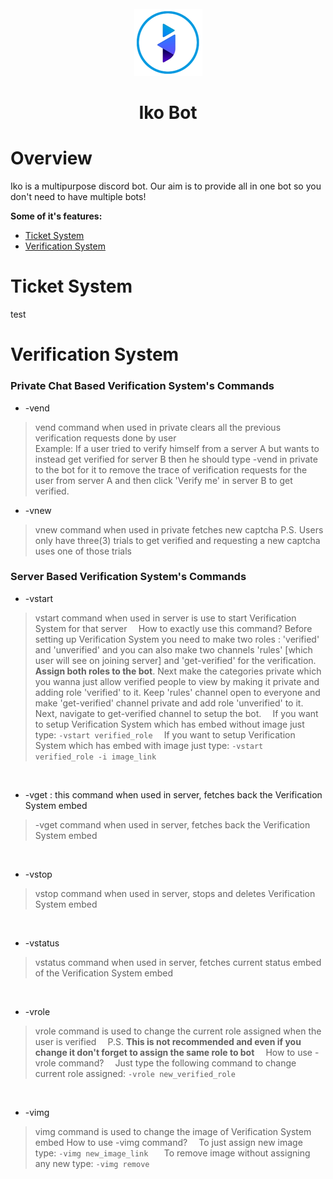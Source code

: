 <div align="center">
  <br>
  <img src="https://raw.githubusercontent.com/leothewolf/iko/main/logo_for_git.png" alt="Iko Discord Bot">
  <br>
</div>

# <p align="center">Iko Bot</p> 

# Overview
Iko is a multipurpose discord bot. Our aim is to provide all in one bot so you don't need to have multiple bots!

**Some of it's features:**
- <a href="#ticket-system">Ticket System</a>
- <a href="#verification-system">Verification System</a>

# Ticket System

test

# Verification System

### Private Chat Based Verification System's Commands
* -vend
> vend command when used in private clears all the previous verification requests done by user<br>Example: If a user tried to verify himself from a server A but wants to instead get verified for server B then he should type -vend in private to the bot for it to remove the trace of verification requests for the user from server A and then click 'Verify me' in server B to get verified.
   
 * -vnew
 > vnew command when used in private fetches new captcha
P.S. Users only have three(3) trials to get verified and requesting a new captcha uses one of those trials

### Server Based Verification System's Commands

* -vstart
> vstart command when used in server is use to start Verification System for that server
⠀
How to exactly use this command?
Before setting up Verification System you need to make two roles : 'verified' and 'unverified' and you can also make two channels 'rules' [which user will see on joining server] and 'get-verified' for the verification. **Assign both roles to the bot**. Next make the categories private which you wanna just allow verified people to view by making it private and adding role 'verified' to it. Keep 'rules' channel open to everyone and make 'get-verified' channel private and add role 'unverified' to it.
⠀
Next, navigate to get-verified channel to setup the bot.
⠀
If you want to setup Verification System which has embed without image just type:
 ```-vstart verified_role```
 ⠀
If you want to setup Verification System which has embed with image just type:
 ```-vstart verified_role -i image_link```

 ⠀
* -vget : this command when used in server, fetches back the Verification System embed
> -vget command when used in server, fetches back the Verification System embed

 ⠀
* -vstop
> vstop command when used in server, stops and deletes Verification System embed

 ⠀
* -vstatus
> vstatus command when used in server, fetches current status embed of the Verification System embed

 ⠀
* -vrole
> vrole command is used to change the current role assigned when the user is verified
 ⠀
P.S. **This is not recommended and even if you change it don't forget to assign the same role to bot**
 ⠀
How to use -vrole command?
 ⠀
Just type the following command to change current role assigned:
 ```-vrole new_verified_role```

 ⠀
* -vimg
> vimg command is used to change the image of Verification System embed
	How to use -vimg command?
 ⠀
 To just assign new image type:
  ```-vimg new_image_link ```
 ⠀
To remove image without assigning any new type:
  ```-vimg remove```
